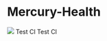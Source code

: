 # Mercury-Health
[<img src="https://srinidhikn.visualstudio.com/_apis/public/build/definitions/afd44333-0ba9-418f-97d3-6124ae30d1ae/28/badge"/>](https://srinidhikn.visualstudio.com/MercuryHealth/_build/index?definitionId=28)
Test CI 
Test CI 
